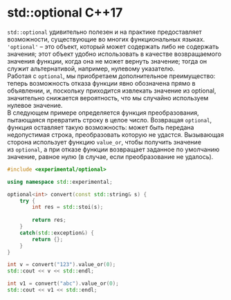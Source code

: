 # std::optional C++17

`std::optional` удивительно полезен и на практике предоставляет возможности, существующие во многих функциональных языках. `'optional'` – это объект, который может содержать либо не содержать значения; этот объект удобно использовать в качестве возвращаемого значения функции, когда она не может вернуть значение; тогда он служит альтернативой, например, нулевому указателю.  
Работая с `optional`, мы приобретаем дополнительное преимущество: теперь возможность отказа функции явно обозначена прямо в объявлении, и, поскольку приходится извлекать значение из optional, значительно снижается вероятность, что мы случайно используем нулевое значение.  
В следующем примере определяется функция преобразования, пытающаяся превратить строку в целое число. Возвращая `optional`, функция оставляет такую возможность: может быть передана недопустимая строка, преобразовать которую не удастся. Вызывающая сторона использует функцию `value_or`, чтобы получить значение из `optional`, а при отказе функции возвращает заданное по умолчанию значение, равное нулю (в случае, если преобразование не удалось).
```c++
#include <experimental/optional> 

using namespace std::experimental; 

optional<int> convert(const std::string& s) { 
	try { 
		int res = std::stoi(s); 
		
		return res; 
	} 
	catch(std::exception&) { 
		return {}; 
	} 
} 

int v = convert("123").value_or(0); 
std::cout << v << std::endl; 

int v1 = convert("abc").value_or(0); 
std::cout << v1 << std::endl;
```



















```
